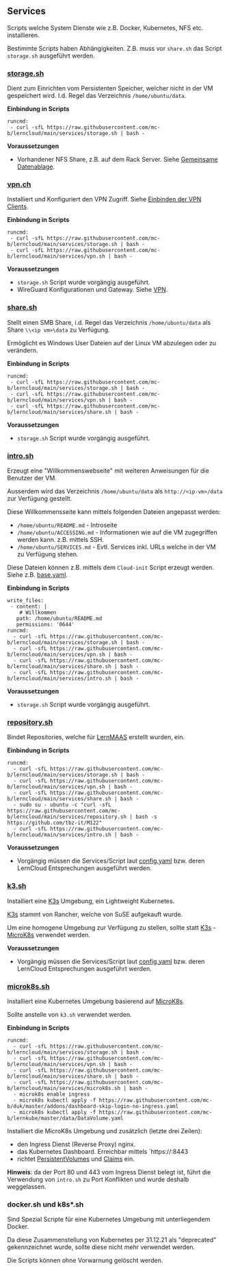 Services
--------

Scripts welche System Dienste wie z.B. Docker, Kubernetes, NFS etc. installieren.

Bestimmte Scripts haben Abhängigkeiten. Z.B. muss vor `share.sh` das Script `storage.sh` ausgeführt werden.

### [storage.sh](storage.sh)

Dient zum Einrichten vom Persistenten Speicher, welcher nicht in der VM gespeichert wird. I.d. Regel das Verzeichnis `/home/ubuntu/data`.

**Einbindung in Scripts**

    runcmd:
     - curl -sfL https://raw.githubusercontent.com/mc-b/lerncloud/main/services/storage.sh | bash -
     
**Voraussetzungen**
* Vorhandener NFS Share, z.B. auf dem Rack Server. Siehe [Gemeinsame Datenablage](https://github.com/mc-b/lernmaas/blob/master/doc/MAAS/Install.md#gemeinsame-datenablage-optional).

### [vpn.ch](vpn.sh)

Installiert und Konfiguriert den VPN Zugriff. Siehe [Einbinden der VPN Clients](https://github.com/mc-b/lernmaas/blob/master/doc/MAAS/GatewayClient.md#einbinden-der-vpn-clients).

**Einbindung in Scripts**

    runcmd:
     - curl -sfL https://raw.githubusercontent.com/mc-b/lerncloud/main/services/storage.sh | bash -
     - curl -sfL https://raw.githubusercontent.com/mc-b/lerncloud/main/services/vpn.sh | bash -
     
**Voraussetzungen**
* `storage.sh` Script wurde vorgängig ausgeführt.    
* WireGuard Konfigurationen und Gateway. Siehe [VPN](https://github.com/mc-b/lernmaas/blob/master/doc/MAAS/Gateway.md#vpn).

### [share.sh](share.sh)

Stellt einen SMB Share, i.d. Regel das Verzeichnis `/home/ubuntu/data` als Share `\\<ip vm>\data` zu Verfügung.

Ermöglicht es Windows User Dateien auf der Linux VM abzulegen oder zu verändern.

**Einbindung in Scripts**

    runcmd:
     - curl -sfL https://raw.githubusercontent.com/mc-b/lerncloud/main/services/storage.sh | bash -
     - curl -sfL https://raw.githubusercontent.com/mc-b/lerncloud/main/services/vpn.sh | bash -
     - curl -sfL https://raw.githubusercontent.com/mc-b/lerncloud/main/services/share.sh | bash -
     
**Voraussetzungen**
* `storage.sh` Script wurde vorgängig ausgeführt.    

### [intro.sh](intro.sh)

Erzeugt eine "Willkommenswebseite" mit weiteren Anweisungen für die Benutzer der VM.

Ausserdem wird das Verzeichnis `/home/ubuntu/data` als `http://<ip-vm>/data` zur Verfügung gestellt.

Diese Willkommensseite kann mittels folgenden Dateien angepasst werden:
* `/home/ubuntu/README.md` - Introseite
* `/home/ubuntu/ACCESSING.md` - Informationen wie auf die VM zugegriffen werden kann. z.B. mittels SSH.
* `/home/ubuntu/SERVICES.md` - Evtl. Services inkl. URLs welche in der VM zu Verfügung stehen.

Diese Dateien können z.B. mittels dem `Cloud-init` Script erzeugt werden. Siehe z.B. [base.yaml](../modules/base.yaml).

**Einbindung in Scripts**

    write_files:
     - content: |
        # Willkommen
       path: /home/ubuntu/README.md
       permissions: '0644' 
    runcmd:
      - curl -sfL https://raw.githubusercontent.com/mc-b/lerncloud/main/services/storage.sh | bash -
      - curl -sfL https://raw.githubusercontent.com/mc-b/lerncloud/main/services/vpn.sh | bash -
      - curl -sfL https://raw.githubusercontent.com/mc-b/lerncloud/main/services/share.sh | bash -
      - curl -sfL https://raw.githubusercontent.com/mc-b/lerncloud/main/services/intro.sh | bash -

**Voraussetzungen**
* `storage.sh` Script wurde vorgängig ausgeführt.

### [repository.sh](repository.sh)

Bindet Repositories, welche für [LernMAAS](https://github.com/mc-b/lernmaas) erstellt wurden, ein.

**Einbindung in Scripts**

    runcmd:
      - curl -sfL https://raw.githubusercontent.com/mc-b/lerncloud/main/services/storage.sh | bash -
      - curl -sfL https://raw.githubusercontent.com/mc-b/lerncloud/main/services/vpn.sh | bash -
      - curl -sfL https://raw.githubusercontent.com/mc-b/lerncloud/main/services/share.sh | bash -
      - sudo su - ubuntu -c "curl -sfL https://raw.githubusercontent.com/mc-b/lerncloud/main/services/repository.sh | bash -s https://github.com/tbz-it/M122"
      - curl -sfL https://raw.githubusercontent.com/mc-b/lerncloud/main/services/intro.sh | bash -

**Voraussetzungen**
* Vorgängig müssen die Services/Script laut [config.yaml](https://github.com/mc-b/lernmaas/blob/master/config.yaml) bzw. deren LernCloud Entsprechungen ausgeführt werden.

### [k3.sh](k3s.sh)

Installiert eine [K3s](https://k3s.io/) Umgebung, ein Lightweight Kubernetes.

[K3s](https://k3s.io/) stammt von Rancher, welche von SuSE aufgekauft wurde.

Um eine homogene Umgebung zur Verfügung zu stellen, sollte statt [K3s](https://k3s.io/) - [MicroK8s](https://microk8s.io/) verwendet werden.

**Voraussetzungen**
* Vorgängig müssen die Services/Script laut [config.yaml](https://github.com/mc-b/lernmaas/blob/master/config.yaml) bzw. deren LernCloud Entsprechungen ausgeführt werden.

### [microk8s.sh](microk8s.sh)

Installiert eine Kubernetes Umgebung basierend auf [MicroK8s](https://microk8s.io/).

Sollte anstelle von `k3.sh` verwendet werden.

**Einbindung in Scripts**

    runcmd:
      - curl -sfL https://raw.githubusercontent.com/mc-b/lerncloud/main/services/storage.sh | bash -
      - curl -sfL https://raw.githubusercontent.com/mc-b/lerncloud/main/services/vpn.sh | bash -
      - curl -sfL https://raw.githubusercontent.com/mc-b/lerncloud/main/services/share.sh | bash -
      - curl -sfL https://raw.githubusercontent.com/mc-b/lerncloud/main/services/microk8s.sh | bash -
      - microk8s enable ingress
      - microk8s kubectl apply -f https://raw.githubusercontent.com/mc-b/duk/master/addons/dashboard-skip-login-no-ingress.yaml 
      - microk8s kubectl apply -f https://raw.githubusercontent.com/mc-b/lernkube/master/data/DataVolume.yaml

Installiert die MicroK8s Umgebung und zusätzlich (letzte drei Zeilen):
* den Ingress Dienst (Reverse Proxy) nginx.
* das Kubernetes Dashboard. Erreichbar mittels `https://<ip vm>:8443
* richtet [PersistentVolumes](https://kubernetes.io/docs/concepts/storage/persistent-volumes/) und [Claims](https://kubernetes.io/docs/concepts/storage/persistent-volumes/#persistentvolumeclaims) ein.

**Hinweis**: da der Port 80 und 443 vom Ingress Dienst belegt ist, führt die Verwendung von `intro.sh` zu Port Konflikten und wurde deshalb weggelassen.

### docker.sh und k8s*.sh 

Sind Spezial Scripte für eine Kubernetes Umgebung mit unterliegendem Docker.

Da diese Zusammenstellung von Kubernetes per 31.12.21 als "deprecated" gekennzeichnet wurde, sollte diese nicht mehr verwendet werden.

Die Scripts können ohne Vorwarnung gelöscht werden.

